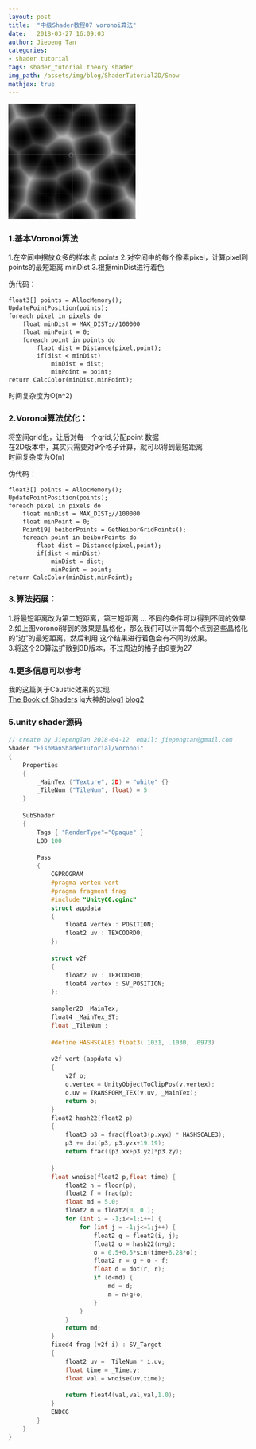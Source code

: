 ```yaml
---
layout: post
title:  "中级Shader教程07 voronoi算法"
date:   2018-03-27 16:09:03
author: Jiepeng Tan
categories: 
- shader tutorial
tags: shader_tutorial theory shader
img_path: /assets/img/blog/ShaderTutorial2D/Snow
mathjax: true
---
```

<img src="https://github.com/JiepengTan/JiepengTan.github.io/blob/master/assets/img/blog/Base/Voronoi/head.gif?raw=true" width="256">




### 1.基本Voronoi算法
1.在空间中摆放众多的样本点 points
2.对空间中的每个像素pixel，计算pixel到points的最短距离 minDist
3.根据minDist进行着色

伪代码：
```
float3[] points = AllocMemory();
UpdatePointPosition(points);
foreach pixel in pixels do
    float minDist = MAX_DIST;//100000
    float minPoint = 0;
    foreach point in points do 
        flaot dist = Distance(pixel,point);
        if(dist < minDist)
            minDist = dist;
            minPoint = point;
return CalcColor(minDist,minPoint);
```
时间复杂度为O(n^2)


### 2.Voronoi算法优化：
将空间grid化，让后对每一个grid,分配point 数据  
在2D版本中，其实只需要对9个格子计算，就可以得到最短距离  
时间复杂度为O(n)  

伪代码：  
```
float3[] points = AllocMemory();
UpdatePointPosition(points);
foreach pixel in pixels do 
    float minDist = MAX_DIST;//100000
    float minPoint = 0;
    Point[9] beiborPoints = GetNeiborGridPoints(); 
    foreach point in beiborPoints do 
        flaot dist = Distance(pixel,point);
        if(dist < minDist)
            minDist = dist;
            minPoint = point;
return CalcColor(minDist,minPoint);
```
### 3.算法拓展：
1.将最短距离改为第二短距离，第三短距离 ... 不同的条件可以得到不同的效果  
2.如上图voronoi得到的效果是晶格化，那么我们可以计算每个点到这些晶格化的“边”的最短距离，然后利用 这个结果进行着色会有不同的效果。  
3.将这个2D算法扩散到3D版本，不过周边的格子由9变为27  

### 4.更多信息可以参考
我的这篇关于Caustic效果的实现  
[The Book of Shaders][1]
iq大神的[blog1][2] [blog2][3]

### 5.unity shader源码
```c
// create by JiepengTan 2018-04-12  email: jiepengtan@gmail.com
Shader "FishManShaderTutorial/Voronoi"
{
    Properties
    {
        _MainTex ("Texture", 2D) = "white" {}
        _TileNum ("TileNum", float) = 5
    }

    SubShader
    {
        Tags { "RenderType"="Opaque" }
        LOD 100

        Pass
        {
            CGPROGRAM
            #pragma vertex vert
            #pragma fragment frag
            #include "UnityCG.cginc"
            struct appdata
            {
                float4 vertex : POSITION;
                float2 uv : TEXCOORD0;
            };

            struct v2f
            {
                float2 uv : TEXCOORD0;
                float4 vertex : SV_POSITION;
            };
            
            sampler2D _MainTex;
            float4 _MainTex_ST;
            float _TileNum ; 

            #define HASHSCALE3 float3(.1031, .1030, .0973)

            v2f vert (appdata v)
            {
                v2f o;
                o.vertex = UnityObjectToClipPos(v.vertex);
                o.uv = TRANSFORM_TEX(v.uv, _MainTex);
                return o;
            }
            float2 hash22(float2 p)
            {
                float3 p3 = frac(float3(p.xyx) * HASHSCALE3);
                p3 += dot(p3, p3.yzx+19.19);
                return frac((p3.xx+p3.yz)*p3.zy);

            }
            float wnoise(float2 p,float time) {
                float2 n = floor(p);
                float2 f = frac(p);
                float md = 5.0;
                float2 m = float2(0.,0.);
                for (int i = -1;i<=1;i++) {
                    for (int j = -1;j<=1;j++) {
                        float2 g = float2(i, j);
                        float2 o = hash22(n+g);
                        o = 0.5+0.5*sin(time+6.28*o);
                        float2 r = g + o - f;
                        float d = dot(r, r);
                        if (d<md) {
                            md = d;
                            m = n+g+o;
                        } 
                    }
                }
                return md;
            }
            fixed4 frag (v2f i) : SV_Target
            {
                float2 uv = _TileNum * i.uv;
                float time = _Time.y;
                float val = wnoise(uv,time);
                
                return float4(val,val,val,1.0);
            }           
            ENDCG
        }
    }
}

```


  [1]: http://thebookofshaders.com/12/
  [2]: http://iquilezles.org/www/articles/voronoilines/voronoilines.htm
  [3]: http://www.iquilezles.org/www/articles/smoothvoronoi/smoothvoronoi.htm